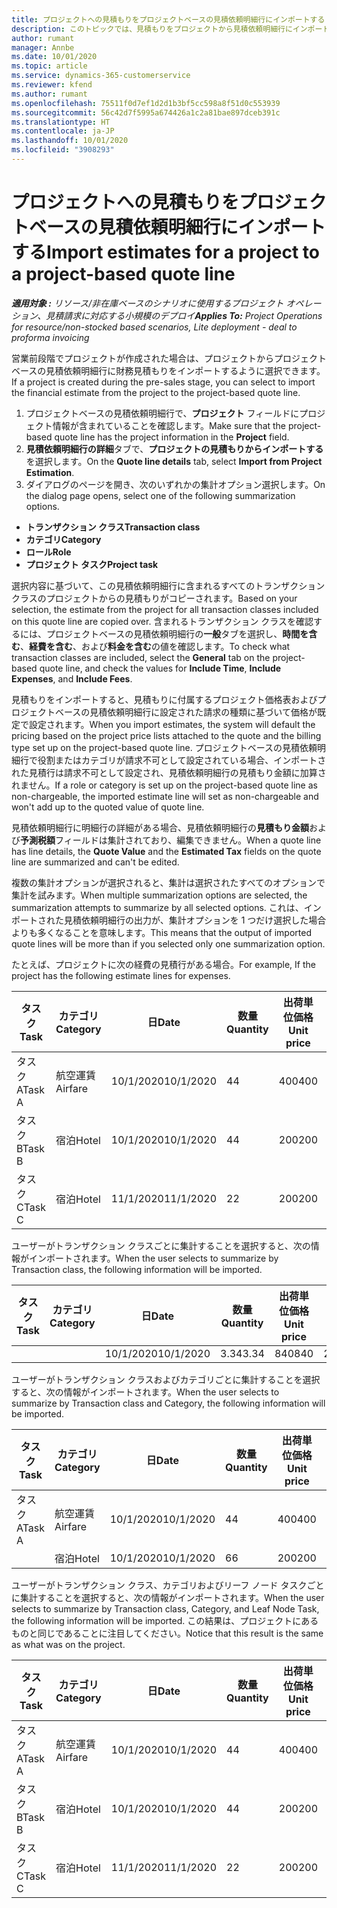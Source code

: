 ```yaml
---
title: プロジェクトへの見積もりをプロジェクトベースの見積依頼明細行にインポートする
description: このトピックでは、見積もりをプロジェクトから見積依頼明細行にインポートすることに関する情報を提供します。
author: rumant
manager: Annbe
ms.date: 10/01/2020
ms.topic: article
ms.service: dynamics-365-customerservice
ms.reviewer: kfend
ms.author: rumant
ms.openlocfilehash: 75511f0d7ef1d2d1b3bf5cc598a8f51d0c553939
ms.sourcegitcommit: 56c42d7f5995a674426a1c2a81bae897dceb391c
ms.translationtype: HT
ms.contentlocale: ja-JP
ms.lasthandoff: 10/01/2020
ms.locfileid: "3908293"
---
```

# <a name="import-estimates-for-a-project-to-a-project-based-quote-line"></a><span data-ttu-id="1465c-103">プロジェクトへの見積もりをプロジェクトベースの見積依頼明細行にインポートする</span><span class="sxs-lookup"><span data-stu-id="1465c-103">Import estimates for a project to a project-based quote line</span></span>

<span data-ttu-id="1465c-104">_**適用対象 :** リソース/非在庫ベースのシナリオに使用するプロジェクト オペレーション、見積請求に対応する小規模のデプロイ_</span><span class="sxs-lookup"><span data-stu-id="1465c-104">_**Applies To:** Project Operations for resource/non-stocked based scenarios, Lite deployment - deal to proforma invoicing_</span></span>


<span data-ttu-id="1465c-105">営業前段階でプロジェクトが作成された場合は、プロジェクトからプロジェクトベースの見積依頼明細行に財務見積もりをインポートするように選択できます。</span><span class="sxs-lookup"><span data-stu-id="1465c-105">If a project is created during the pre-sales stage, you can select to import the financial estimate from the project to the project-based quote line.</span></span>

1. <span data-ttu-id="1465c-106">プロジェクトベースの見積依頼明細行で、**プロジェクト** フィールドにプロジェクト情報が含まれていることを確認します。</span><span class="sxs-lookup"><span data-stu-id="1465c-106">Make sure that the project-based quote line has the project information in the **Project** field.</span></span>
2. <span data-ttu-id="1465c-107">**見積依頼明細行の詳細**タブで、**プロジェクトの見積もりからインポートする**を選択します。</span><span class="sxs-lookup"><span data-stu-id="1465c-107">On the **Quote line details** tab, select **Import from Project Estimation**.</span></span>
3. <span data-ttu-id="1465c-108">ダイアログのページを開き、次のいずれかの集計オプション選択します。</span><span class="sxs-lookup"><span data-stu-id="1465c-108">On the dialog page opens, select one of the following summarization options.</span></span>

  - <span data-ttu-id="1465c-109">**トランザクション クラス**</span><span class="sxs-lookup"><span data-stu-id="1465c-109">**Transaction class**</span></span>
  - <span data-ttu-id="1465c-110">**カテゴリ**</span><span class="sxs-lookup"><span data-stu-id="1465c-110">**Category**</span></span>
  - <span data-ttu-id="1465c-111">**ロール**</span><span class="sxs-lookup"><span data-stu-id="1465c-111">**Role**</span></span> 
  - <span data-ttu-id="1465c-112">**プロジェクト タスク**</span><span class="sxs-lookup"><span data-stu-id="1465c-112">**Project task**</span></span>

<span data-ttu-id="1465c-113">選択内容に基づいて、この見積依頼明細行に含まれるすべてのトランザクション クラスのプロジェクトからの見積もりがコピーされます。</span><span class="sxs-lookup"><span data-stu-id="1465c-113">Based on your selection, the estimate from the project for all transaction classes included on this quote line are copied over.</span></span> <span data-ttu-id="1465c-114">含まれるトランザクション クラスを確認するには、プロジェクトベースの見積依頼明細行の**一般**タブを選択し、**時間を含む**、**経費を含む**、および**料金を含む**の値を確認します。</span><span class="sxs-lookup"><span data-stu-id="1465c-114">To check what transaction classes are included, select the **General** tab on the project-based quote line, and check the values for **Include Time**, **Include Expenses**, and **Include Fees**.</span></span>

<span data-ttu-id="1465c-115">見積もりをインポートすると、見積もりに付属するプロジェクト価格表およびプロジェクトベースの見積依頼明細行に設定された請求の種類に基づいて価格が既定で設定されます。</span><span class="sxs-lookup"><span data-stu-id="1465c-115">When you import estimates, the system will default the pricing based on the project price lists attached to the quote and the billing type set up on the project-based quote line.</span></span> <span data-ttu-id="1465c-116">プロジェクトベースの見積依頼明細行で役割またはカテゴリが請求不可として設定されている場合、インポートされた見積行は請求不可として設定され、見積依頼明細行の見積もり金額に加算されません。</span><span class="sxs-lookup"><span data-stu-id="1465c-116">If a role or category is set up on the project-based quote line as non-chargeable, the imported estimate line will set as non-chargeable and won't add up to the quoted value of quote line.</span></span>

<span data-ttu-id="1465c-117">見積依頼明細行に明細行の詳細がある場合、見積依頼明細行の**見積もり金額**および**予測税額**フィールドは集計されており、編集できません。</span><span class="sxs-lookup"><span data-stu-id="1465c-117">When a quote line has line details, the **Quote Value** and the **Estimated Tax** fields on the quote line are summarized and can't be edited.</span></span>

<span data-ttu-id="1465c-118">複数の集計オプションが選択されると、集計は選択されたすべてのオプションで集計を試みます。</span><span class="sxs-lookup"><span data-stu-id="1465c-118">When multiple summarization options are selected, the summarization attempts to summarize by all selected options.</span></span> <span data-ttu-id="1465c-119">これは、インポートされた見積依頼明細行の出力が、集計オプションを 1 つだけ選択した場合よりも多くなることを意味します。</span><span class="sxs-lookup"><span data-stu-id="1465c-119">This means that the output of imported quote lines will be more than if you selected only one summarization option.</span></span>

<span data-ttu-id="1465c-120">たとえば、プロジェクトに次の経費の見積行がある場合。</span><span class="sxs-lookup"><span data-stu-id="1465c-120">For example, If the project has the following estimate lines for expenses.</span></span>

| <span data-ttu-id="1465c-121">タスク​</span><span class="sxs-lookup"><span data-stu-id="1465c-121">Task</span></span> | <span data-ttu-id="1465c-122">カテゴリ</span><span class="sxs-lookup"><span data-stu-id="1465c-122">Category</span></span> | <span data-ttu-id="1465c-123">日</span><span class="sxs-lookup"><span data-stu-id="1465c-123">Date</span></span> | <span data-ttu-id="1465c-124">数量</span><span class="sxs-lookup"><span data-stu-id="1465c-124">Quantity</span></span> | <span data-ttu-id="1465c-125">出荷単位価格</span><span class="sxs-lookup"><span data-stu-id="1465c-125">Unit price</span></span> | <span data-ttu-id="1465c-126">金額</span><span class="sxs-lookup"><span data-stu-id="1465c-126">Amount</span></span> |
| --- | --- | --- | --- | --- | --- |
| <span data-ttu-id="1465c-127">タスク A</span><span class="sxs-lookup"><span data-stu-id="1465c-127">Task A</span></span> | <span data-ttu-id="1465c-128">航空運賃</span><span class="sxs-lookup"><span data-stu-id="1465c-128">Airfare</span></span> | <span data-ttu-id="1465c-129">10/1/2020</span><span class="sxs-lookup"><span data-stu-id="1465c-129">10/1/2020</span></span> | <span data-ttu-id="1465c-130">4</span><span class="sxs-lookup"><span data-stu-id="1465c-130">4</span></span> | <span data-ttu-id="1465c-131">400</span><span class="sxs-lookup"><span data-stu-id="1465c-131">400</span></span> | <span data-ttu-id="1465c-132">1600</span><span class="sxs-lookup"><span data-stu-id="1465c-132">1600</span></span> |
| <span data-ttu-id="1465c-133">タスク B</span><span class="sxs-lookup"><span data-stu-id="1465c-133">Task B</span></span> | <span data-ttu-id="1465c-134">宿泊</span><span class="sxs-lookup"><span data-stu-id="1465c-134">Hotel</span></span> | <span data-ttu-id="1465c-135">10/1/2020</span><span class="sxs-lookup"><span data-stu-id="1465c-135">10/1/2020</span></span> | <span data-ttu-id="1465c-136">4</span><span class="sxs-lookup"><span data-stu-id="1465c-136">4</span></span> | <span data-ttu-id="1465c-137">200</span><span class="sxs-lookup"><span data-stu-id="1465c-137">200</span></span> | <span data-ttu-id="1465c-138">800</span><span class="sxs-lookup"><span data-stu-id="1465c-138">800</span></span> |
| <span data-ttu-id="1465c-139">タスク C</span><span class="sxs-lookup"><span data-stu-id="1465c-139">Task C</span></span> | <span data-ttu-id="1465c-140">宿泊</span><span class="sxs-lookup"><span data-stu-id="1465c-140">Hotel</span></span> | <span data-ttu-id="1465c-141">11/1/2020</span><span class="sxs-lookup"><span data-stu-id="1465c-141">11/1/2020</span></span> | <span data-ttu-id="1465c-142">2</span><span class="sxs-lookup"><span data-stu-id="1465c-142">2</span></span> | <span data-ttu-id="1465c-143">200</span><span class="sxs-lookup"><span data-stu-id="1465c-143">200</span></span> | <span data-ttu-id="1465c-144">400</span><span class="sxs-lookup"><span data-stu-id="1465c-144">400</span></span> |

<span data-ttu-id="1465c-145">ユーザーがトランザクション クラスごとに集計することを選択すると、次の情報がインポートされます。</span><span class="sxs-lookup"><span data-stu-id="1465c-145">When the user selects to summarize by Transaction class, the following information will be imported.</span></span>

| <span data-ttu-id="1465c-146">タスク​</span><span class="sxs-lookup"><span data-stu-id="1465c-146">Task</span></span> | <span data-ttu-id="1465c-147">カテゴリ</span><span class="sxs-lookup"><span data-stu-id="1465c-147">Category</span></span> | <span data-ttu-id="1465c-148">日</span><span class="sxs-lookup"><span data-stu-id="1465c-148">Date</span></span> | <span data-ttu-id="1465c-149">数量</span><span class="sxs-lookup"><span data-stu-id="1465c-149">Quantity</span></span> | <span data-ttu-id="1465c-150">出荷単位価格</span><span class="sxs-lookup"><span data-stu-id="1465c-150">Unit price</span></span> | <span data-ttu-id="1465c-151">金額</span><span class="sxs-lookup"><span data-stu-id="1465c-151">Amount</span></span> |
| --- | --- | --- | --- | --- | --- |
| | | <span data-ttu-id="1465c-152">10/1/2020</span><span class="sxs-lookup"><span data-stu-id="1465c-152">10/1/2020</span></span> | <span data-ttu-id="1465c-153">3.34</span><span class="sxs-lookup"><span data-stu-id="1465c-153">3.34</span></span> | <span data-ttu-id="1465c-154">840</span><span class="sxs-lookup"><span data-stu-id="1465c-154">840</span></span> | <span data-ttu-id="1465c-155">2800</span><span class="sxs-lookup"><span data-stu-id="1465c-155">2800</span></span> |

<span data-ttu-id="1465c-156">ユーザーがトランザクション クラスおよびカテゴリごとに集計することを選択すると、次の情報がインポートされます。</span><span class="sxs-lookup"><span data-stu-id="1465c-156">When the user selects to summarize by Transaction class and Category, the following information will be imported.</span></span>

| <span data-ttu-id="1465c-157">タスク​</span><span class="sxs-lookup"><span data-stu-id="1465c-157">Task</span></span> | <span data-ttu-id="1465c-158">カテゴリ</span><span class="sxs-lookup"><span data-stu-id="1465c-158">Category</span></span> | <span data-ttu-id="1465c-159">日</span><span class="sxs-lookup"><span data-stu-id="1465c-159">Date</span></span> | <span data-ttu-id="1465c-160">数量</span><span class="sxs-lookup"><span data-stu-id="1465c-160">Quantity</span></span> | <span data-ttu-id="1465c-161">出荷単位価格</span><span class="sxs-lookup"><span data-stu-id="1465c-161">Unit price</span></span> | <span data-ttu-id="1465c-162">金額</span><span class="sxs-lookup"><span data-stu-id="1465c-162">Amount</span></span> |
| --- | --- | --- | --- | --- | --- |
| <span data-ttu-id="1465c-163">タスク A</span><span class="sxs-lookup"><span data-stu-id="1465c-163">Task A</span></span> | <span data-ttu-id="1465c-164">航空運賃</span><span class="sxs-lookup"><span data-stu-id="1465c-164">Airfare</span></span> | <span data-ttu-id="1465c-165">10/1/2020</span><span class="sxs-lookup"><span data-stu-id="1465c-165">10/1/2020</span></span> | <span data-ttu-id="1465c-166">4</span><span class="sxs-lookup"><span data-stu-id="1465c-166">4</span></span> | <span data-ttu-id="1465c-167">400</span><span class="sxs-lookup"><span data-stu-id="1465c-167">400</span></span> | <span data-ttu-id="1465c-168">1600</span><span class="sxs-lookup"><span data-stu-id="1465c-168">1600</span></span> |
| | <span data-ttu-id="1465c-169">宿泊</span><span class="sxs-lookup"><span data-stu-id="1465c-169">Hotel</span></span> | <span data-ttu-id="1465c-170">10/1/2020</span><span class="sxs-lookup"><span data-stu-id="1465c-170">10/1/2020</span></span> | <span data-ttu-id="1465c-171">6</span><span class="sxs-lookup"><span data-stu-id="1465c-171">6</span></span> | <span data-ttu-id="1465c-172">200</span><span class="sxs-lookup"><span data-stu-id="1465c-172">200</span></span> | <span data-ttu-id="1465c-173">1200</span><span class="sxs-lookup"><span data-stu-id="1465c-173">1200</span></span> |

<span data-ttu-id="1465c-174">ユーザーがトランザクション クラス、カテゴリおよびリーフ ノード タスクごとに集計することを選択すると、次の情報がインポートされます。</span><span class="sxs-lookup"><span data-stu-id="1465c-174">When the user selects to summarize by Transaction class, Category, and Leaf Node Task, the following information will be imported.</span></span> <span data-ttu-id="1465c-175">この結果は、プロジェクトにあるものと同じであることに注目してください。</span><span class="sxs-lookup"><span data-stu-id="1465c-175">Notice that this result is the same as what was on the project.</span></span>

| <span data-ttu-id="1465c-176">タスク​</span><span class="sxs-lookup"><span data-stu-id="1465c-176">Task</span></span> | <span data-ttu-id="1465c-177">カテゴリ</span><span class="sxs-lookup"><span data-stu-id="1465c-177">Category</span></span> | <span data-ttu-id="1465c-178">日</span><span class="sxs-lookup"><span data-stu-id="1465c-178">Date</span></span> | <span data-ttu-id="1465c-179">数量</span><span class="sxs-lookup"><span data-stu-id="1465c-179">Quantity</span></span> | <span data-ttu-id="1465c-180">出荷単位価格</span><span class="sxs-lookup"><span data-stu-id="1465c-180">Unit price</span></span> | <span data-ttu-id="1465c-181">金額</span><span class="sxs-lookup"><span data-stu-id="1465c-181">Amount</span></span> |
| --- | --- | --- | --- | --- | --- |
| <span data-ttu-id="1465c-182">タスク A</span><span class="sxs-lookup"><span data-stu-id="1465c-182">Task A</span></span> | <span data-ttu-id="1465c-183">航空運賃</span><span class="sxs-lookup"><span data-stu-id="1465c-183">Airfare</span></span> | <span data-ttu-id="1465c-184">10/1/2020</span><span class="sxs-lookup"><span data-stu-id="1465c-184">10/1/2020</span></span> | <span data-ttu-id="1465c-185">4</span><span class="sxs-lookup"><span data-stu-id="1465c-185">4</span></span> | <span data-ttu-id="1465c-186">400</span><span class="sxs-lookup"><span data-stu-id="1465c-186">400</span></span> | <span data-ttu-id="1465c-187">1600</span><span class="sxs-lookup"><span data-stu-id="1465c-187">1600</span></span> |
| <span data-ttu-id="1465c-188">タスク B</span><span class="sxs-lookup"><span data-stu-id="1465c-188">Task B</span></span> | <span data-ttu-id="1465c-189">宿泊</span><span class="sxs-lookup"><span data-stu-id="1465c-189">Hotel</span></span> | <span data-ttu-id="1465c-190">10/1/2020</span><span class="sxs-lookup"><span data-stu-id="1465c-190">10/1/2020</span></span> | <span data-ttu-id="1465c-191">4</span><span class="sxs-lookup"><span data-stu-id="1465c-191">4</span></span> | <span data-ttu-id="1465c-192">200</span><span class="sxs-lookup"><span data-stu-id="1465c-192">200</span></span> | <span data-ttu-id="1465c-193">800</span><span class="sxs-lookup"><span data-stu-id="1465c-193">800</span></span> |
| <span data-ttu-id="1465c-194">タスク C</span><span class="sxs-lookup"><span data-stu-id="1465c-194">Task C</span></span> | <span data-ttu-id="1465c-195">宿泊</span><span class="sxs-lookup"><span data-stu-id="1465c-195">Hotel</span></span> | <span data-ttu-id="1465c-196">11/1/2020</span><span class="sxs-lookup"><span data-stu-id="1465c-196">11/1/2020</span></span> | <span data-ttu-id="1465c-197">2</span><span class="sxs-lookup"><span data-stu-id="1465c-197">2</span></span> | <span data-ttu-id="1465c-198">200</span><span class="sxs-lookup"><span data-stu-id="1465c-198">200</span></span> | <span data-ttu-id="1465c-199">400</span><span class="sxs-lookup"><span data-stu-id="1465c-199">400</span></span> |